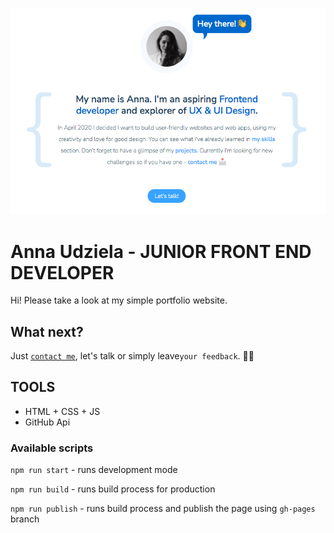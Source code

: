 ![cover](/src/assets/img/og_portfolio2.png)

# Anna Udziela - JUNIOR FRONT END DEVELOPER

Hi! Please take a look at my simple portfolio website.

## What next?

Just <a href = "https://www.linkedin.com/in/anna-udziela-4abb6616a/">`contact me`</a>, let's talk or simply leave`your feedback`. 🙌🏻

## TOOLS
- HTML + CSS + JS
- GitHub Api

### Available scripts

`npm run start` - runs development mode

`npm run build` - runs build process for production

`npm run publish` - runs build process and publish the page using `gh-pages` branch

